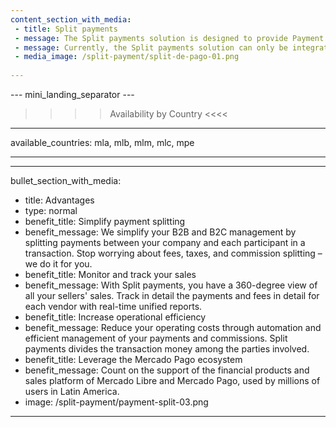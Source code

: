 ```yaml
---
content_section_with_media: 
 - title: Split payments
 - message: The Split payments solution is designed to provide Payment Service Provider (PSP) services to sellers in marketplace models. Marketplaces are e-commerce platforms that connect sellers and buyers, offering a unified environment for online sales, expanding reach, and conversion.
 - message: Currently, the Split payments solution can only be integrated with Pro and ----[mla, mlu, mlc, mlm, mpe, mco]----API------------ ----[mlb]----Transparente------------ checkouts.
 - media_image: /split-payment/split-de-pago-01.png
 
---
```


--- mini_landing_separator ---

>>>> Availability by Country <<<<
---
available_countries: mla, mlb, mlm, mlc, mpe

---

---
bullet_section_with_media: 
 - title: Advantages
 - type: normal
 - benefit_title: Simplify payment splitting
 - benefit_message: We simplify your B2B and B2C management by splitting payments between your company and each participant in a transaction. Stop worrying about fees, taxes, and commission splitting – we do it for you.
 - benefit_title: Monitor and track your sales
 - benefit_message: With Split payments, you have a 360-degree view of all your sellers' sales. Track in detail the payments and fees in detail for each vendor with real-time unified reports.
 - benefit_title: Increase operational efficiency
 - benefit_message: Reduce your operating costs through automation and efficient management of your payments and commissions. Split payments divides the transaction money among the parties involved.
 - benefit_title: Leverage the Mercado Pago ecosystem
 - benefit_message: Count on the support of the financial products and sales platform of Mercado Libre and Mercado Pago, used by millions of users in Latin America.
 - image: /split-payment/payment-split-03.png
---
